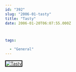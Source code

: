 ```yaml
---
id: "392"
slug: "2006-01-tasty"
title: "Tasty"
date: 2006-01-20T06:07:55.000Z



tags:

  - "General"
---
```

<div class="sqs-html-content">
  <div style="float: left; margin-right: 10px; margin-bottom: 10px;"> <a href="http://www.flickr.com/photos/mclazarus/88884734/" title="Tasty"><img src="http://static.flickr.com/21/88884734_a8e231b85b_m.jpg" alt="Tasty" style="border: solid 2px #000000;" /></a>
</div>
<p><br clear="all" /></p>
</div>
